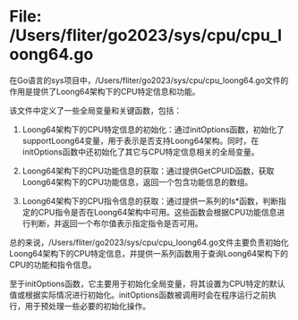 # File: /Users/fliter/go2023/sys/cpu/cpu_loong64.go

在Go语言的sys项目中，/Users/fliter/go2023/sys/cpu/cpu_loong64.go文件的作用是提供了Loong64架构下的CPU特定信息和功能。

该文件中定义了一些全局变量和关键函数，包括：

1. Loong64架构下的CPU特定信息的初始化：通过initOptions函数，初始化了supportLoong64变量，用于表示是否支持Loong64架构。同时，在initOptions函数中还初始化了其它与CPU特定信息相关的全局变量。

2. Loong64架构下的CPU功能信息的获取：通过提供GetCPUID函数，获取Loong64架构下的CPU功能信息，返回一个包含功能信息的数组。

3. Loong64架构下的CPU指令信息的获取：通过提供一系列的Is*函数，判断指定的CPU指令是否在Loong64架构中可用。这些函数会根据CPU功能信息进行判断，并返回一个布尔值表示指定指令是否可用。

总的来说，/Users/fliter/go2023/sys/cpu/cpu_loong64.go文件主要负责初始化Loong64架构下的CPU特定信息，并提供一系列函数用于查询Loong64架构下的CPU的功能和指令信息。

至于initOptions函数，它主要用于初始化全局变量，将其设置为CPU特定的默认值或根据实际情况进行初始化。initOptions函数被调用时会在程序运行之前执行，用于预处理一些必要的初始化操作。

